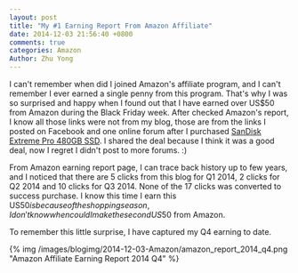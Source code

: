 ```yaml
---
layout: post
title: "My #1 Earning Report From Amazon Affiliate"
date: 2014-12-03 21:56:40 +0800
comments: true
categories: Amazon
Author: Zhu Yong
---
```


I can't remember when did I joined Amazon's affiliate program, and I can't remember I ever earned a single penny from this program. That's why I was so surprised and happy when I found out that I have earned over US$50 from Amazon during the Black Friday week. After checked Amazon's report, I know all those links were not from my blog, those are from the links I posted on Facebook and one online forum after I purchased [SanDisk Extreme Pro 480GB SSD](http://www.amazon.com/gp/product/B00KHRYRLY/ref=as_li_tl?ie=UTF8&camp=1789&creative=390957&creativeASIN=B00KHRYRLY&linkCode=as2&tag=zhuyong.me-20&linkId=5VFWEDLJIRJOG7TM). I shared the deal because I think it was a good deal, now I regret I didn't post to more forums. :)

From Amazon earning report page, I can trace back history up to few years, and I noticed that there are 5 clicks from this blog for Q1 2014, 2 clicks for Q2 2014 and 10 clicks for Q3 2014. None of the 17 clicks was converted to success purchase. I know this time I earn this US$50 is because of the shopping season, I don't know when could I make the second US$50 from Amazon. 

To remember this little surprise, I have captured my Q4 earning to date.

{% img /images/blogimg/2014-12-03-Amazon/amazon_report_2014_q4.png "Amazon Affiliate Earning Report 2014 Q4" %}
